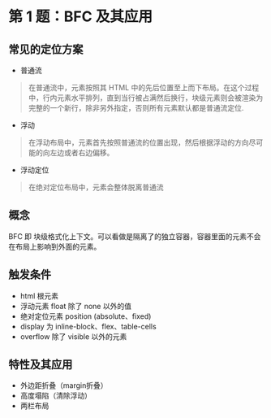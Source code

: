 # 第 1 题：BFC 及其应用

## 常见的定位方案

* 普通流
> 在普通流中，元素按照其 HTML 中的先后位置至上而下布局。在这个过程中，行内元素水平排列，直到当行被占满然后换行，块级元素则会被渲染为完整的一个新行，除非另外指定，否则所有元素默认都是普通流定位.

* 浮动
> 在浮动布局中，元素首先按照普通流的位置出现，然后根据浮动的方向尽可能的向左边或者右边偏移。

* 浮动定位
> 在绝对定位布局中，元素会整体脱离普通流

## 概念

BFC 即 块级格式化上下文。可以看做是隔离了的独立容器，容器里面的元素不会在布局上影响到外面的元素。

## 触发条件

* html 根元素
* 浮动元素 float 除了 none 以外的值
* 绝对定位元素 position (absolute、fixed)
* display 为 inline-block、flex、table-cells
* overflow 除了 visible 以外的元素

## 特性及其应用

* 外边距折叠（margin折叠）
* 高度塌陷（清除浮动）
* 两栏布局

